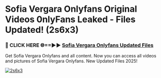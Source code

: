 # Sofia Vergara Onlyfans Original Videos 0nlyFans Leaked - Files Updated! (2s6x3)

<h3>🔴 CLICK HERE 🌐==►► <a href="https://tinyurl.com/ms9xzufz" rel="nofollow">Sofia Vergara Onlyfans Updated Files</a></h3>

Get Sofia Vergara Onlyfans and all content. Now you can access all videos and pictures of Sofia Vergara Onlyfans. New Updated Files 2025!

[![2s6x3](https://i.imgur.com/ppqm5kG.gif)](https://tinyurl.com/ms9xzufz)
